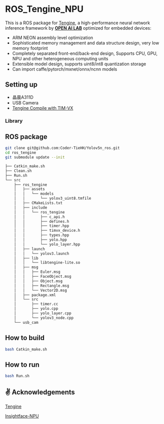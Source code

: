 # ROS_Tengine_NPU #

This is a ROS package for [Tengine](https://github.com/OAID/Tengine/blob/tengine-lite/), a high-performance neural network inference framework  by **[OPEN AI LAB](http://www.openailab.com)** optimized for embedded devices:

- ARM NEON assembly level optimization
- Sophisticated memory management and data structure design, very low memory footprint
- Completely separated front-end/back-end design, Supports CPU, GPU, NPU and other heterogeneous computing units
- Extensible model design, supports uint8/int8 quantization storage
- Can import caffe/pytorch/mxnet/onnx/ncnn models

## Setting up ##
* 晶晨A311D
* USB Camera
* [Tengine Compile with TIM-VX ](https://tengine-docs.readthedocs.io/zh_CN/latest/source_compile/compile_timvx.html)
### Library ###

## ROS package ##
```bash
git clone git@github.com:Coder-TieHH/Yolov5n_ros.git
cd ros_tengine
git submodule update --init
```
```bash
├── Catkin_make.sh
├── Clean.sh
├── Run.sh
└── src
    ├── ros_tengine
    │   ├── assets
    │   │   └── models
    │   │       └── yolov3_uint8.tmfile
    │   ├── CMakeLists.txt
    │   ├── include
    │   │   └── ros_tengine
    │   │       ├── c_api.h
    │   │       ├── defines.h
    │   │       ├── timer.hpp
    │   │       ├── timvx_device.h
    │   │       ├── types.hpp
    │   │       ├── yolo.hpp
    │   │       └── yolo_layer.hpp
    │   ├── launch
    │   │   └── yolov3.launch
    │   ├── lib
    │   │   └── libtengine-lite.so
    │   ├── msg
    │   │   ├── Euler.msg
    │   │   ├── FaceObject.msg
    │   │   ├── Object.msg
    │   │   ├── Rectangle.msg
    │   │   └── Vector2D.msg
    │   ├── package.xml
    │   └── src
    │       ├── timer.cc
    │       ├── yolo.cpp
    │       ├── yolo_layer.cpp
    │       └── yolov3_node.cpp
    └── usb_cam
```

## How to build ##
```bash
bash Catkin_make.sh
```
## How to run ##
```bash
bash Run.sh
```

## :v:  Acknowledgements ##
[Tengine](https://github.com/OAID/Tengine/blob/tengine-lite/)

[Insightface-NPU](https://github.com/mlbo/Insightface-NPU)
